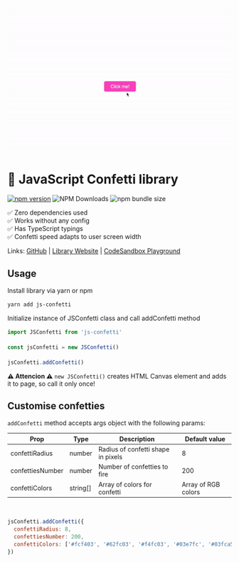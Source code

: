 

<img src="app-demo.gif" />

# 🎉 JavaScript Confetti library

[![npm version](https://badge.fury.io/js/js-confetti.svg)](https://badge.fury.io/js/js-confetti)
![NPM Downloads](https://img.shields.io/npm/dw/js-confetti)
![npm bundle size](https://img.shields.io/bundlephobia/minzip/js-confetti)


✅ Zero dependencies used<br/>
✅ Works without any config<br/>
✅ Has TypeScript typings<br/>
✅ Confetti speed adapts to user screen width

Links: [GitHub](https://github.com/loonywizard/js-confetti) | [Library Website](https://loonywizard.github.io/js-confetti/) | [CodeSandbox Playground](https://codesandbox.io/s/confetti-vanilla-js-r5kqi)

## Usage

Install library via yarn or npm

```sh
yarn add js-confetti
```

Initialize instance of JSConfetti class and call addConfetti method

```js
import JSConfetti from 'js-confetti'

const jsConfetti = new JSConfetti()

jsConfetti.addConfetti()
```

**⚠️ Attencion ⚠️** `new JSConfetti()` creates HTML Canvas element and adds it to page, so call it only once!

## Customise confetties

`addConfetti` method accepts args object with the following params:

| Prop             | Type        |  Description                             | Default value         |
| ---------------- | ----------- | ---------------------------------------- | --------------------- |
| confettiRadius   | number      | Radius of confetti shape in pixels       | 8                     |
| confettiesNumber | number      | Number of confetties to fire             | 200                   |
| confettiColors   | string[]    | Array of colors for confetti             | Array of RGB colors   |

<br/>

```js
jsConfetti.addConfetti({
  confettiRadius: 8,
  confettiesNumber: 200,
  confettiColors: ['#fcf403', '#62fc03', '#f4fc03', '#03e7fc', '#03fca5', '#a503fc', '#fc03ad', '#fc03c2']
})
```
